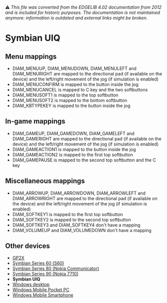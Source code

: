 :warning: _This file was converted from the EDGELIB 4.02 documentation from 2012 and is included for historic purposes. The documentation is not maintained anymore: information is outdated and external links might be broken._

# Symbian UIQ

## Menu mappings
* DIAM_MENUUP, DIAM_MENUDOWN, DIAM_MENULEFT and DIAM_MENURIGHT are mapped to the directional pad (if available on the device) and the left/right movement of the jog (if simulation is enabled)
* DIAM_MENUCONFIRM is mapped to the button inside the jog
* DIAM_MENUCANCEL is mapped to C key and the two softbuttons
* DIAM_MENUSOFT1 is mapped to the top softbutton
* DIAM_MENUSOFT2 is mapped to the bottom softbutton
* DIAM_KBTYPEKEY is mapped to the button inside the jog

## In-game mappings
* DIAM_GAMEUP, DIAM_GAMEDOWN, DIAM_GAMELEFT and DIAM_GAMERIGHT are mapped to the directional pad (if available on the device) and the left/right movement of the jog (if simulation is enabled)
* DIAM_GAMEACTION1 is mapped to the button inside the jog
* DIAM_GAMEACTION2 is mapped to the first top softbutton
* DIAM_GAMEPAUSE is mapped to the second top softbutton and the C key

## Miscellaneous mappings
* DIAM_ARROWUP, DIAM_ARROWDOWN, DIAM_ARROWLEFT and DIAM_ARROWRIGHT are mapped to the directional pad (if available on the device) and the left/right movement of the jog (if simulation is enabled)
* DIAM_SOFTKEY1 is mapped to the first top softbutton
* DIAM_SOFTKEY2 is mapped to the second top softbutton
* DIAM_SOFTKEY3 and DIAM_SOFTKEY4 don't have a mapping
* DIAM_VOLUMEUP and DIAM_VOLUMEDOWN don't have a mapping

## Other devices
* [GP2X](classeinput_map_gp2x.md)
* [Symbian Series 60 (S60)](classeinput_map_s60.md)
* [Symbian Series 80 (Nokia Communicator)](classeinput_map_s80.md)
* [Symbian Series 90 (Nokia 7710)](classeinput_map_s90.md)
* **Symbian UIQ**
* [Windows desktop](classeinput_map_desktop.md)
* [Windows Mobile Pocket PC](classeinput_map_ppc.md)
* [Windows Mobile Smartphone](classeinput_map_smartphone.md)

